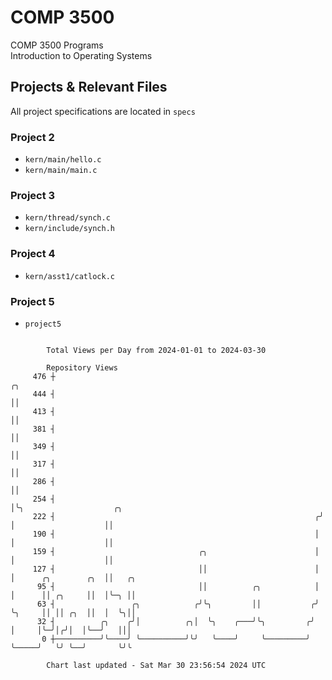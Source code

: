 # COMP 3500
COMP 3500 Programs  
Introduction to Operating Systems  
## Projects & Relevant Files
All project specifications are located in `specs`
### Project 2
- `kern/main/hello.c`
- `kern/main/main.c`
### Project 3
- `kern/thread/synch.c`
- `kern/include/synch.h`
### Project 4
- `kern/asst1/catlock.c`
### Project 5
- `project5`

```

        Total Views per Day from 2024-01-01 to 2024-03-30

        Repository Views
     476 ┼                                                           ╭╮
     444 ┤                                                           ││
     413 ┤                                                           ││
     381 ┤                                                           ││
     349 ┤                                                           ││
     317 ┤                                                           ││
     286 ┤                                                           ││
     254 ┤                                                           │╰╮                    ╭╮
     222 ┤                                                          ╭╯ │                    ││
     190 ┤                                                          │  │                    ││
     159 ┤                                ╭╮                        │  │                    ││
     127 ┤                                ││                        │  │      ╭╮        ╭╮  ││   ╭╮
      95 ┤                                ││          ╭╮            │  │      ││ ╭╮     ││  │╰─╮ ││
      63 ┤                 ╭╮            ╭╯╰╮         ││           ╭╯  ╰╮     ││ ││ ╭╮  ││  │  ╰╮││
      32 ┤          ╭╮    ╭╯│          ╭╮│  ╰╮    ╭───╯╰╮         ╭╯    │     │╰─╯│╭╯│  │╰──╯   │││
       0 ┼──────────╯╰────╯ ╰──────────╯╰╯   ╰────╯     ╰─────────╯     ╰─────╯   ╰╯ ╰──╯       ╰╯╰

        Chart last updated - Sat Mar 30 23:56:54 2024 UTC
        
```
